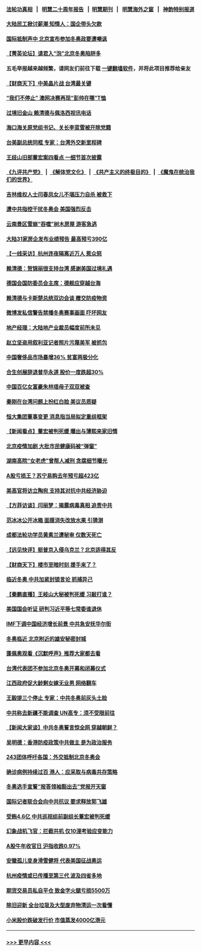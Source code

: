 #### [法轮功真相](https://github.com/gfw-breaker/truth/blob/master/README.md?t=0) &nbsp;&nbsp;|&nbsp;&nbsp; [明慧二十周年报告](https://github.com/gfw-breaker/mh-reports/blob/master/README.md?t=0) &nbsp;&nbsp;|&nbsp;&nbsp;[明慧期刊](https://github.com/gfw-breaker/mh-qikan) &nbsp;&nbsp;|&nbsp;&nbsp; [明慧海外之窗](https://github.com/gfw-breaker/mh-news/blob/master/README.md?t=0) &nbsp;&nbsp;|&nbsp;&nbsp; [神韵特别报道](https://github.com/gfw-breaker/mh-news/blob/master/shenyun.md?t=0)
#### [大陆民工掀讨薪潮 知情人：国企带头欠款](../pages/nsc413/n13540498.md?t=01301100) 
#### [国际抵制声中 北京宣布参加冬奥政要遭嘲讽](../pages/nsc413/n13538771.md?t=01301100) 
#### [【菁英论坛】请君入“泡”北京冬奥陷阱多](../pages/nsc413/n13540496.md?t=01301100) 
#### 五毛举报越来越频繁，请网友们前往下载 [一键翻墙软件](https://github.com/gfw-breaker/ssr-accounts)，并将此项目推荐给亲友
#### [【财商天下】中美晶片战 台湾最关键](../pages/nsc413/n13540307.md?t=01301100) 
#### [“我们不停止” 澳网决赛再现“彭帅在哪”T恤](../pages/nsc413/n13540091.md?t=01301100) 
#### [过境旧金山 赖清德与佩洛西视讯电话](../pages/nsc413/n13540101.md?t=01301100) 
#### [海口海关原党组书记、关长李蓝雪被开除党籍](../pages/nsc413/n13539739.md?t=01301100) 
#### [台美副总统同框 专家：台湾外交新里程碑](../pages/nsc413/n13539021.md?t=01301100) 
#### [王歧山旧部董宏案四看点 一细节首次披露](../pages/nsc413/n13539381.md?t=01301100) 
#### [《九评共产党》](https://github.com/begood0513/9ping.md/blob/master/README.md) &nbsp;|&nbsp; [《解体党文化》](../../../../jtdwh.md/blob/master/README.md)  &nbsp;|&nbsp; [《共产主义的终极目的》](../../../../gczydzjmd.md/blob/master/README.md) &nbsp;|&nbsp; [《魔鬼在统治我们的世界》](../../../../mgztzwmdsj.md/blob/master/README.md) 
#### [吉林维权人士闫春凤女儿不堪压力自杀 被救下](../pages/nsc413/n13539246.md?t=01301100) 
#### [遭中共指控干扰冬奥会 美国强烈反击](../pages/nsc413/n13539372.md?t=01301100) 
#### [云南景区雪崩“吞噬”树木房屋 游客急逃](../pages/nsc413/n13539074.md?t=01301100) 
#### [大陆31家房企发布业绩预告 最高预亏390亿](../pages/nsc413/n13538449.md?t=01301100) 
#### [【一线采访】杭州连夜隔离近万人 惹众怒](../pages/nsc413/n13538786.md?t=01301100) 
#### [赖清德：贺锦丽很支持台湾 感谢美国过境礼遇](../pages/nsc413/n13538833.md?t=01301100) 
#### [德国会国防委员会主席：德舰应穿越台海](../pages/nsc413/n13538773.md?t=01301100) 
#### [赖清德与卡斯楚总统双边会谈 赠交防疫物资](../pages/nsc413/n13538326.md?t=01301100) 
#### [微博发私信警告禁播冬奥赛事画面 吓坏网友](../pages/nsc413/n13538447.md?t=01301100) 
#### [地产经理：大陆地产业裁员幅度前所未见](../pages/nsc413/n13538371.md?t=01301100) 
#### [赵立坚盗用叙利亚记者照片污蔑美军 被抓包](../pages/nsc413/n13538255.md?t=01301100) 
#### [中国奢侈品市场暴增36% 贫富两极分化](../pages/nsc413/n13538567.md?t=01301100) 
#### [合生创展辞退普华永道 股价一度跌超30%](../pages/nsc413/n13537883.md?t=01301100) 
#### [中国百亿女富豪朱林瑶母子双双被查](../pages/nsc413/n13538331.md?t=01301100) 
#### [秦刚在台湾问题上扮红白脸 美议员质疑](../pages/nsc413/n13537360.md?t=01301100) 
#### [恒大集团董事变更 消息指当局拟定重组框架](../pages/nsc413/n13538445.md?t=01301100) 
#### [【新闻看点】董宏被判死缓 曝出与薄熙来家旧情](../pages/nsc413/n13537340.md?t=01301100) 
#### [北京疫情加剧 大批市民健康码被“弹窗”](../pages/nsc413/n13538304.md?t=01301100) 
#### [湖南高院“女老虎”曾帮人减刑 贪腐细节曝光](../pages/nsc413/n13537890.md?t=01301100) 
#### [A股亏损王？苏宁易购去年预亏超423亿](../pages/nsc413/n13537569.md?t=01301100) 
#### [美高官将访立陶宛 支持其对抗中共经济胁迫](../pages/nsc413/n13537688.md?t=01301100) 
#### [【方菲访谈】闫丽梦：揭露病毒真相 追责中共](../pages/nsc413/n13536311.md?t=01301100) 
#### [范冰冰公开冰箱 面膜消失改放水果 引猜测](../pages/nsc413/n13537379.md?t=01301100) 
#### [成都法轮功学员黄素兰遭秘审 仅数天死亡](../pages/nsc413/n13537458.md?t=01301100) 
#### [【远见快评】挺普京入侵乌克兰？北京适得其反](../pages/nsc413/n13537475.md?t=01301100) 
#### [【财商天下】楼市至暗时刻 援手来了？](../pages/nsc413/n13537047.md?t=01301100) 
#### [临近冬奥 中共加紧封锁言论 抓捕异己](../pages/nsc413/n13535740.md?t=01301100) 
#### [【秦鹏直播】王岐山大秘被判死缓 习敲打谁？](../pages/nsc413/n13537426.md?t=01301100) 
#### [美国国会听证 研判习近平等七常委谁退休](../pages/nsc413/n13535306.md?t=01301100) 
#### [IMF下调中国经济增长前景 中共急安抚华尔街](../pages/nsc413/n13537112.md?t=01301100) 
#### [冬奥临近 北京附近的雄安秘密封城](../pages/nsc413/n13536821.md?t=01301100) 
#### [蓬佩奥观看《沉默呼声》推荐大家都去看](../pages/nsc413/n13536743.md?t=01301100) 
#### [台湾代表团不参加北京冬奥开幕和闭幕仪式](../pages/nsc413/n13536481.md?t=01301100) 
#### [江西政府促大龄剩女嫁无业男 网络翻车](../pages/nsc413/n13536574.md?t=01301100) 
#### [王毅提三个停止 专家：中共冬奥前灰头土脸](../pages/nsc413/n13536255.md?t=01301100) 
#### [中共称去新疆不能调查 UN高专：须不受限前往](../pages/nsc413/n13536023.md?t=01301100) 
#### [【新闻大家谈】中共冬奥誓言惊全网 穿越朝鲜？](../pages/nsc413/n13536182.md?t=01301100) 
#### [吴明德：香港防疫政策中共做主 是为政治服务](../pages/nsc413/n13536107.md?t=01301100) 
#### [243团体呼吁各国：外交抵制北京冬奥会](../pages/nsc413/n13535956.md?t=01301100) 
#### [确诊病例持续过百 港人：应采取与病毒共存策略](../pages/nsc413/n13536001.md?t=01301100) 
#### [冬奥选手宣誓“报答领袖豁出去”党报开天窗](../pages/nsc413/n13535794.md?t=01301100) 
#### [国际记者联合会向中共抗议 要求释放郭飞雄](../pages/nsc413/n13535711.md?t=01301100) 
#### [受贿4.6亿 中共巡视组前副组长董宏被判死缓](../pages/nsc413/n13535739.md?t=01301100) 
#### [幻象战机飞官：拦截共机 仅10浬考验应变能力](../pages/nsc413/n13535696.md?t=01301100) 
#### [A股牛年收官日 沪指收跌0.97%](../pages/nsc413/n13535672.md?t=01301100) 
#### [安徽孤儿变身滑雪健将 代表美国征战奥运](../pages/nsc413/n13535772.md?t=01301100) 
#### [杭州疫情或已传播至第三代 波及四省多地](../pages/nsc413/n13535684.md?t=01301100) 
#### [期货交易员私自平仓 致金字火腿亏损5500万](../pages/nsc413/n13535569.md?t=01301100) 
#### [除旧迎新 全台垃圾及大型废弃物清运一次看懂](../pages/nsc413/n13535481.md?t=01301100) 
#### [小米股价跌破发行价 市值蒸发4000亿港元](../pages/nsc413/n13535207.md?t=01301100) 

----
#### [ >>> 更早内容 <<< ](../indexes/nsc413-earlier.md)
